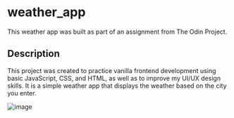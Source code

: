 # weather_app
This weather app was built as part of an assignment from The Odin Project.

## Description
This project was created to practice vanilla frontend development using basic JavaScript, CSS, and HTML, as well as to improve my UI/UX design skills.
It is a simple weather app that displays the weather based on the city you enter.

![image](https://github.com/user-attachments/assets/448c187e-26f1-461a-99c3-672627089be8)


